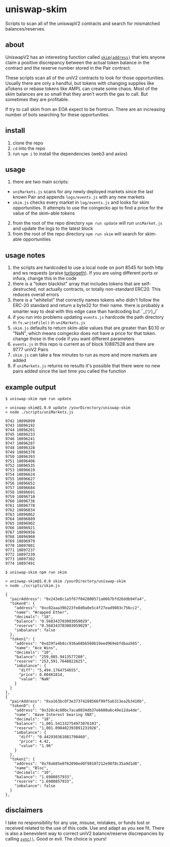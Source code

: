 # uniswap-skim

Scripts to scan all of the uniswapV2 contracts and search for mismatched balances/reserves.

## about

UniswapV2 has an interesting function called [`skim(address)`](https://github.com/Uniswap/uniswap-v2-core/blob/master/contracts/UniswapV2Pair.sol#L190-L195) that lets anyone claim a positive discrepancy between the actual token balance in the contract and the reserve number stored in the Pair contract. 

These scripts scan all of the uniV2 contracts to look for those opportunities. Usually there are only a handful, but tokens with changing supplies like aTokens or rebase tokens like AMPL can create some chaos. Most of the skim balances are so small that they aren't worth the gas to call. But sometimes they are profitable. 

If try to call skim from an EOA expect to be frontrun. There are an increasing number of bots searching for these opportunities.

## install

1. clone the repo
2. `cd` into the repo
3. run `npm i` to install the dependencies (web3 and axios)

## usage

1. there are two main scripts: 
  - `uniMarkets.js` scans for any newly deployed markets since the last known Pair and appends `logs/events.js` with any new markets
  - `skim.js` checks every market in `log/events.js` and looks for skim opportunities. It attempts to use the coingecko api to find a price for the value of the skim-able tokens
2. from the root of the repo directory `npm run update` will run `uniMarket.js` and update the logs to the latest block
3. from the root of the repo directory `npm run skim` will search for skim-able opportunities

## usage notes

1. the scripts are hardcoded to use a local node on port 8545 for both http and ws requests (praise [turbogeth](https://github.com/ledgerwatch/turbo-geth)). If you are using different ports or infura, change this in the code
2. there is a "token blacklist" array that includes tokens that are self-destructed, not actually contracts, or totally non-standard ERC20. This reduces overall errors
3. there is a "whitelist" that correctly names tokens who didn't follow the ERC-20 standard and return a byte32 for their name. there is probably a smarter way to deal with this edge case than hardcoding but ¯\_(ツ)_/¯
4. if you run into problems updating `events.js` hardcode the path directory in `fs.writeFile()` in `uniMarkets.js`
5. `skim.js` defaults to return skim-able values that are greater than $0.10 or "NaN", which means coingecko does not have a price for that token. change those in the code if you want different parameters
6. `events.js` in this repo is current as of block 10897528 and there are 9777 uniV2 Pairs
7. `skim.js` can take a few minutes to run as more and more markets are added
8. if `uniMarkets.js` returns no results it's possible that there were no new pairs added since the last time you called the function

## example output

```
$ uniswap-skim npm run update

> uniswap-skim@1.0.0 update /yourDirectory/uniswap-skim
> node ./scripts/uniMarkets.js

9742 10896099
9743 10896192
9744 10896201
9745 10896233
9746 10896241
9747 10896287
9748 10896328
9749 10896370
9750 10896393
9751 10896406
9752 10896535
9753 10896619
9754 10896624
9755 10896627
9756 10896652
9757 10896684
9758 10896691
9759 10896710
9760 10896736
9761 10896778
9762 10896834
9763 10896862
9764 10896889
9765 10896902
9766 10896921
9767 10896956
9768 10896960
9769 10896979
9770 10897001
9771 10897237
9772 10897239
9773 10897302
9774 10897491
```

```
$ uniswap-skim npm run skim

> uniswap-skim@1.0.0 skim /yourDirectory/uniswap-skim
> node ./scripts/skim.js

{
  "pairAddress": "0x243e8c1a5f67f042800571a0667bfd26ddb94fa4",
  "token0": {
    "address": "0xc02aaa39b223fe8d0a0e5c4f27ead9083c756cc2",
    "name": "Wrapped Ether",
    "decimals": "18",
    "balance": "0.568343703003059029",
    "reserve": "0.568343703003059029",
    "imbalance": false
  },
  "token1": {
    "address": "0xd29fa4b8cc936a68bb560b19eed969ebfdbaa565",
    "name": "Ace Wins",
    "decimals": "10",
    "balance": "259,085.9413577280",
    "reserve": "253,591.7648822625",
    "imbalance": {
      "diff": "5,494.1764754655",
      "price": 0.00461814,
      "value": "NaN"
    }
  }
},
{
  "pairAddress": "0xa163bc0f3e37374288566f99f5ab313ea2b3410b",
  "token0": {
    "address": "0x328c4c80bc7aca0834db37e6600a6c49e12da4de",
    "name": "Aave Interest bearing SNX",
    "decimals": "18",
    "balance": "1,001.541332754973076103",
    "reserve": "1,001.098402393891231926",
    "imbalance": {
      "diff": "0.442930361081790460",
      "price": 4.42,
      "value": "1.96"
    }
  },
  "token1": {
    "address": "0x78a685e0762096ed0f98107212e98f8c35a9d1d8",
    "name": "Bloc",
    "decimals": "10",
    "balance": "1.6980857933",
    "reserve": "1.6980857933",
    "imbalance": false
  }
},
```

## disclaimers

I take no responsibility for any use, misuse, mistakes, or funds lost or received related to the use of this code. Use and adapt as you see fit. There is also a benevolent way to correct uniV2 balance/reserve discrepancies by calling [`sync()`](https://github.com/Uniswap/uniswap-v2-core/blob/master/contracts/UniswapV2Pair.sol#L198-L200). Good or evil. The choice is yours!
